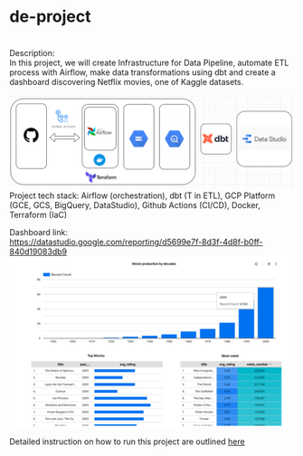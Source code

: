 # de-project
#
Description:  
In this project, we will create Infrastructure for Data Pipeline, automate ETL process with Airflow, make data transformations using dbt and create a dashboard discovering Netflix movies, one of Kaggle datasets.

![Project Stack](project_stack.png)
Project tech stack: Airflow (orchestration), dbt (T in ETL), GCP Platform (GCE, GCS, BigQuery, DataStudio), Github Actions (CI/CD), Docker, Terraform (IaC)

Dashboard link:  
https://datastudio.google.com/reporting/d5699e7f-8d3f-4d8f-b0ff-840d19083db9
![Dashboard](dashboard.png)


Detailed instruction on how to run this project are outlined [here](https://github.com/i-bond/de-project/blob/main/howto/howto.md)

